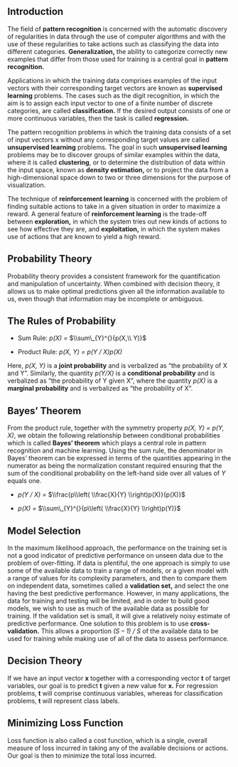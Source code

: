 ## Introduction

The field of **pattern recognition** is concerned with the automatic discovery of regularities in data through the use of computer algorithms and with the use of these regularities to take actions such as classifying the data into different categories. **Generalization,** the ability to categorize correctly new examples that differ from those used for training is a central goal in **pattern recognition.**

Applications in which the training data comprises examples of the input vectors with their corresponding target vectors are known as **supervised learning** problems. The cases such as the digit recognition, in which the aim is to assign each input vector to one of a finite number of discrete categories, are called **classification.** If the desired output consists of one or more continuous variables, then the task is called **regression.**

The pattern recognition problems in which the training data consists of a set of input vectors x without any corresponding target values are called **unsupervised learning** problems. The goal in such **unsupervised learning** problems may be to discover groups of similar examples within the data, where it is called **clustering**, or to determine the distribution of data within the input space, known as **density estimation,** or to project the data from a high-dimensional space down to two or three dimensions for the purpose of visualization.

The technique of **reinforcement learning** is concerned with the problem of finding suitable actions to take in a given situation in order to maximize a reward. A general feature of **reinforcement learning** is the trade-off between **exploration,** in which the system tries out new kinds of actions to see how effective they are, and **exploitation,** in which the system makes use of actions that are known to yield a high reward.

## Probability Theory

Probability theory provides a consistent framework for the quantification and manipulation of uncertainty. When combined with decision theory, it allows us to make optimal predictions given all the information available to us, even though that information may be incomplete or ambiguous.

## The Rules of Probability

-   Sum Rule: *p(X) =* $\\sum\_{Y}^{}{p(X,\\ Y)}$

-   Product Rule: *p(X, Y) = p(Y / X)p(X)*

Here, *p(X, Y)* is a **joint probability** and is verbalized as “the probability of X and Y”. Similarly, the quantity *p(Y/X)* is a **conditional probability** and is verbalized as “the probability of Y given X”, where the quantity *p(X)* is a **marginal probability** and is verbalized as “the probability of X”.

## Bayes’ Theorem

From the product rule, together with the symmetry property *p(X, Y) = p(Y, X)*, we obtain the following relationship between conditional probabilities which is called **Bayes’ theorem** which plays a central role in pattern recognition and machine learning. Using the sum rule, the denominator in Bayes’ theorem can be expressed in terms of the quantities appearing in the numerator as being the normalization constant required ensuring that the sum of the conditional probability on the left-hand side over all values of *Y* equals one.

-   *p(Y / X) =* $\\frac{p\\left( \\frac{X}{Y} \\right)p(X)}{p(X)}$

-   *p(X) =* $\\sum\_{Y}^{}{p\\left( \\frac{X}{Y} \\right)p(Y)}$

## Model Selection

In the maximum likelihood approach, the performance on the training set is not a good indicator of predictive performance on unseen data due to the problem of over-fitting. If data is plentiful, the one approach is simply to use some of the available data to train a range of models, or a given model with a range of values for its complexity parameters, and then to compare them on independent data, sometimes called a **validation set,** and select the one having the best predictive performance. However, in many applications, the data for training and testing will be limited, and in order to build good models, we wish to use as much of the available data as possible for training. If the validation set is small, it will give a relatively noisy estimate of predictive performance. One solution to this problem is to use **cross-validation.** This allows a proportion *(S – 1) / S* of the available data to be used for training while making use of all of the data to assess performance.

## Decision Theory

If we have an input vector **x** together with a corresponding vector **t** of target variables, our goal is to predict **t** given a new value for **x.** For regression problems, **t** will comprise continuous variables, whereas for classification problems, **t** will represent class labels.

## Minimizing Loss Function

Loss function is also called a cost function, which is a single, overall measure of loss incurred in taking any of the available decisions or actions. Our goal is then to minimize the total loss incurred.

